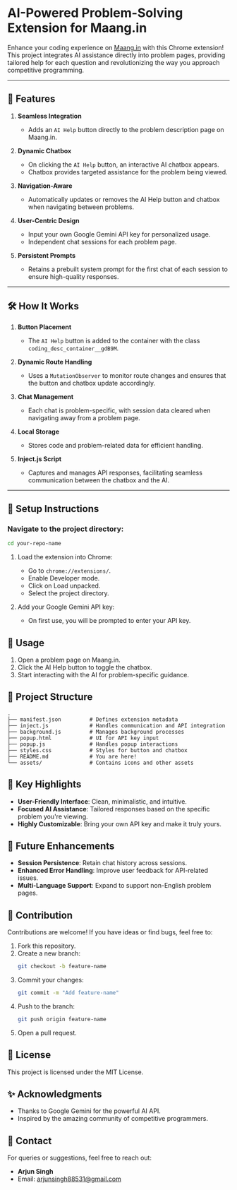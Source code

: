 # AI-Powered Problem-Solving Extension for Maang.in

Enhance your coding experience on [Maang.in](https://maang.in) with this Chrome extension! This project integrates AI assistance directly into problem pages, providing tailored help for each question and revolutionizing the way you approach competitive programming.

---


## 🚀 Features

1. **Seamless Integration**  
   - Adds an `AI Help` button directly to the problem description page on Maang.in.

2. **Dynamic Chatbox**  
   - On clicking the `AI Help` button, an interactive AI chatbox appears.  
   - Chatbox provides targeted assistance for the problem being viewed.

3. **Navigation-Aware**  
   - Automatically updates or removes the AI Help button and chatbox when navigating between problems.

4. **User-Centric Design**  
   - Input your own Google Gemini API key for personalized usage.  
   - Independent chat sessions for each problem page.  

5. **Persistent Prompts**  
   - Retains a prebuilt system prompt for the first chat of each session to ensure high-quality responses.

---

## 🛠️ How It Works

1. **Button Placement**  
   - The `AI Help` button is added to the container with the class `coding_desc_container__gdB9M`.  

2. **Dynamic Route Handling**  
   - Uses a `MutationObserver` to monitor route changes and ensures that the button and chatbox update accordingly.  

3. **Chat Management**  
   - Each chat is problem-specific, with session data cleared when navigating away from a problem page.  

4. **Local Storage**  
   - Stores code and problem-related data for efficient handling.

5. **Inject.js Script**  
   - Captures and manages API responses, facilitating seamless communication between the chatbox and the AI.

---

## 🔧 Setup Instructions

### Navigate to the project directory:
```bash
cd your-repo-name
```
1. Load the extension into Chrome:
   - Go to `chrome://extensions/`.
   - Enable Developer mode.
   - Click on Load unpacked.
   - Select the project directory.

2. Add your Google Gemini API key:
   - On first use, you will be prompted to enter your API key.

## 🤖 Usage
1. Open a problem page on Maang.in.
2. Click the AI Help button to toggle the chatbox.
3. Start interacting with the AI for problem-specific guidance.

## 📂 Project Structure
```
.
├── manifest.json         # Defines extension metadata
├── inject.js             # Handles communication and API integration
├── background.js         # Manages background processes
├── popup.html            # UI for API key input
├── popup.js              # Handles popup interactions
├── styles.css            # Styles for button and chatbox
├── README.md             # You are here!
└── assets/               # Contains icons and other assets
```

## 🌟 Key Highlights
- **User-Friendly Interface**: Clean, minimalistic, and intuitive.
- **Focused AI Assistance**: Tailored responses based on the specific problem you're viewing.
- **Highly Customizable**: Bring your own API key and make it truly yours.

## 🚀 Future Enhancements
- **Session Persistence**: Retain chat history across sessions.
- **Enhanced Error Handling**: Improve user feedback for API-related issues.
- **Multi-Language Support**: Expand to support non-English problem pages.

## 🤝 Contribution
Contributions are welcome! If you have ideas or find bugs, feel free to:

1. Fork this repository.
2. Create a new branch:
   ```bash
   git checkout -b feature-name
   ```
3. Commit your changes:
   ```bash
   git commit -m "Add feature-name"
   ```
4. Push to the branch:
   ```bash
   git push origin feature-name
   ```
5. Open a pull request.

## 📜 License
This project is licensed under the MIT License.

## ✨ Acknowledgments
- Thanks to Google Gemini for the powerful AI API.
- Inspired by the amazing community of competitive programmers.

## 📧 Contact
For queries or suggestions, feel free to reach out:
- **Arjun Singh**
- Email: arjunsingh88531@gmail.com

